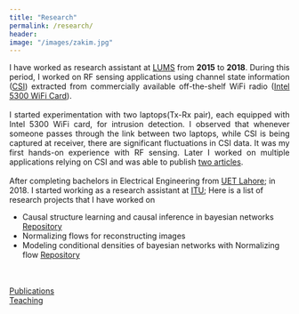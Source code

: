 ```yaml
---
title: "Research"
permalink: /research/
header:
image: "/images/zakim.jpg"
---
```


<div style="text-align: justify">
I have worked as research assistant at <a href='https://lums.edu.pk' target='_blank'>LUMS</a>  from <b>2015</b> to <b>2018</b>. During this period, I worked on RF sensing applications using channel state information (<a href='https://en.wikipedia.org/wiki/Channel_state_information' target='_blank'>CSI</a>) extracted from commercially available off-the-shelf WiFi radio (<a href='https://www.intel.com/content/www/us/en/products/docs/wireless-products/ultimate-n-wifi-link-5300-brief.html' target='_blank'>Intel 5300 WiFi Card</a>).</div>
<br />
<div style="text-align: justify">
I started experimentation with two laptops(Tx-Rx pair), each equipped with Intel 5300 WiFi card, for intrusion detection. I observed that whenever someone passes through the link between two laptops, while CSI is being captured at receiver, there are significant fluctuations in CSI data. It was my first hands-on experience with RF sensing. Later I worked on multiple applications relying on CSI and was able to publish <a href='https://asif-hanif.github.io/publications/' target='_blank'>two articles</a>. </div>

<br />
After completing bachelors in Electrical Engineering from <a href='https://www.uet.edu.pk/' target='_blank'>UET Lahore</a>; in 2018. I started working as a research assistant at <a href='https://itu.edu.pk' target='_blank'>ITU</a>; 
Here is a list of research projects that I have worked on
 
* Causal structure learning and causal inference in bayesian networks
  <a href="https://github.com/junmaq/RCA-Causal-Inference" target="_blank">Repository</a>
* Normalizing flows for reconstructing images 
* Modeling conditional densities of bayesian networks with Normalizing flow 
  <a href="https://github.com/junmaq/Bayesian-networks-with-normalizing-flows" target="_blank">Repository</a>

<br />
<br />
<a href="/publications/">Publications</a>
<br />
<a href="/teaching/">Teaching</a>







